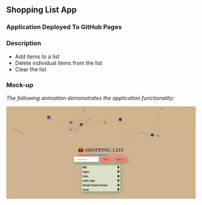 ## Shopping List App

### Application Deployed To GitHub Pages 



### Description 

- Add items to a list
- Delete individual items from the list
- Clear the list

### Mock-up

*The following animation demonstrates the application functionality:*

![](assets/images/shopping-list.png)